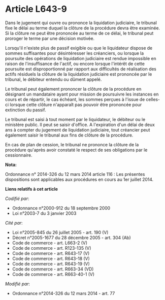 # Article L643-9

Dans le jugement qui ouvre ou prononce la liquidation judiciaire, le tribunal fixe le délai au terme duquel la clôture de la
procédure devra être examinée. Si la clôture ne peut être prononcée au terme de ce délai, le tribunal peut proroger le terme
par une décision motivée.

Lorsqu'il n'existe plus de passif exigible ou que le liquidateur dispose de sommes suffisantes pour désintéresser les
créanciers, ou lorsque la poursuite des opérations de liquidation judiciaire est rendue impossible en raison de
l'insuffisance de l'actif, ou encore lorsque l'intérêt de cette poursuite est disproportionné par rapport aux difficultés de
réalisation des actifs résiduels la clôture de la liquidation judiciaire est prononcée par le tribunal, le débiteur entendu
ou dûment appelé.

Le tribunal peut également prononcer la clôture de la procédure en désignant un mandataire ayant pour mission de poursuivre
les instances en cours et de répartir, le cas échéant, les sommes perçues à l'issue de celles-ci lorsque cette clôture
n'apparaît pas pouvoir être prononcée pour extinction du passif. 

Le tribunal est saisi à tout moment par le liquidateur, le débiteur ou le ministère public. Il peut se saisir d'office. A
l'expiration d'un délai de deux ans à compter du jugement de liquidation judiciaire, tout créancier peut également saisir le
tribunal aux fins de clôture de la procédure.

En cas de plan de cession, le tribunal ne prononce la clôture de la procédure qu'après avoir constaté le respect de ses
obligations par le cessionnaire.

**Nota:**

Ordonnance n° 2014-326 du 12 mars 2014 article 116 : Les présentes dispositions sont applicables aux procédures en cours au
1er juillet 2014.

**Liens relatifs à cet article**

_Codifié par_:

  - Ordonnance n°2000-912 du 18 septembre 2000
  - Loi n°2003-7 du 3 janvier 2003

_Cité par_:

  - Loi n°2005-845 du 26 juillet 2005 - art. 190 (V)
  - Décret n°2005-1677 du 28 décembre 2005 - art. 304 (Ab)
  - Code de commerce - art. L663-2 (V)
  - Code de commerce - art. R123-135 (V)
  - Code de commerce - art. R643-17 (V)
  - Code de commerce - art. R643-18 (V)
  - Code de commerce - art. R643-19 (V)
  - Code de commerce - art. R663-34 (VD)
  - Code de commerce - art. R663-40-1 (V)

_Modifié par_:

  - Ordonnance n°2014-326 du 12 mars 2014 - art. 77
